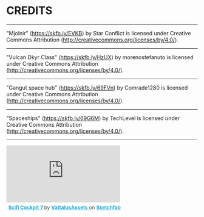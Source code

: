# CREDITS

---

"Mjolnir" (https://skfb.ly/EVKB) by Star Conflict is licensed under Creative Commons Attribution (http://creativecommons.org/licenses/by/4.0/).

---

"Vulcan Dkyr Class" (https://skfb.ly/HzUX) by morenostefanuto is licensed under Creative Commons Attribution (http://creativecommons.org/licenses/by/4.0/).

---

"Gangut space hub" (https://skfb.ly/69FVn) by Comrade1280 is licensed under Creative Commons Attribution (http://creativecommons.org/licenses/by/4.0/).

---

"Spaceships" (https://skfb.ly/69G6M) by TechLevel is licensed under Creative Commons Attribution (http://creativecommons.org/licenses/by/4.0/).

---

<div class="sketchfab-embed-wrapper"> <iframe title="Scifi Cockpit 7" frameborder="0" allowfullscreen mozallowfullscreen="true" webkitallowfullscreen="true" allow="autoplay; fullscreen; xr-spatial-tracking" xr-spatial-tracking execution-while-out-of-viewport execution-while-not-rendered web-share src="https://sketchfab.com/models/2cebeaeb28ad4423870e4a89967b26dd/embed"> </iframe> <p style="font-size: 13px; font-weight: normal; margin: 5px; color: #4A4A4A;"> <a href="https://sketchfab.com/3d-models/scifi-cockpit-7-2cebeaeb28ad4423870e4a89967b26dd?utm_medium=embed&utm_campaign=share-popup&utm_content=2cebeaeb28ad4423870e4a89967b26dd" target="_blank" style="font-weight: bold; color: #1CAAD9;"> Scifi Cockpit 7 </a> by <a href="https://sketchfab.com/VattalusAssets?utm_medium=embed&utm_campaign=share-popup&utm_content=2cebeaeb28ad4423870e4a89967b26dd" target="_blank" style="font-weight: bold; color: #1CAAD9;"> VattalusAssets </a> on <a href="https://sketchfab.com?utm_medium=embed&utm_campaign=share-popup&utm_content=2cebeaeb28ad4423870e4a89967b26dd" target="_blank" style="font-weight: bold; color: #1CAAD9;">Sketchfab</a></p></div>